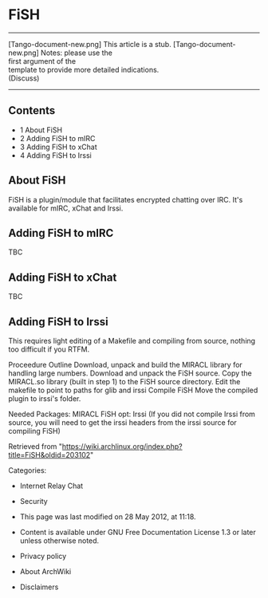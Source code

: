 FiSH
====

  ------------------------ ------------------------ ------------------------
  [Tango-document-new.png] This article is a stub.  [Tango-document-new.png]
                           Notes: please use the    
                           first argument of the    
                           template to provide more 
                           detailed indications.    
                           (Discuss)                
  ------------------------ ------------------------ ------------------------

Contents
--------

-   1 About FiSH
-   2 Adding FiSH to mIRC
-   3 Adding FiSH to xChat
-   4 Adding FiSH to Irssi

About FiSH
----------

FiSH is a plugin/module that facilitates encrypted chatting over IRC.
It's available for mIRC, xChat and Irssi.

Adding FiSH to mIRC
-------------------

TBC

Adding FiSH to xChat
--------------------

TBC

Adding FiSH to Irssi
--------------------

This requires light editing of a Makefile and compiling from source,
nothing too difficult if you RTFM.

Proceedure Outline Download, unpack and build the MIRACL library for
handling large numbers. Download and unpack the FiSH source. Copy the
MIRACL.so library (built in step 1) to the FiSH source directory. Edit
the makefile to point to paths for glib and irssi Compile FiSH Move the
compiled plugin to irssi's folder.

Needed Packages: MIRACL FiSH opt: Irssi (If you did not compile Irssi
from source, you will need to get the irssi headers from the irssi
source for compiling FiSH)

Retrieved from
"https://wiki.archlinux.org/index.php?title=FiSH&oldid=203102"

Categories:

-   Internet Relay Chat
-   Security

-   This page was last modified on 28 May 2012, at 11:18.
-   Content is available under GNU Free Documentation License 1.3 or
    later unless otherwise noted.
-   Privacy policy
-   About ArchWiki
-   Disclaimers

